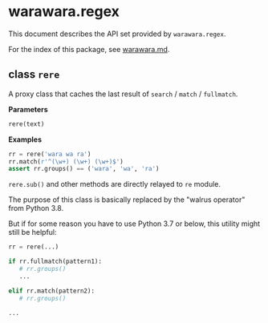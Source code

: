 warawara.regex
===============================================================================

This document describes the API set provided by `warawara.regex`.

For the index of this package, see [warawara.md](warawara.md).


class `rere`
-----------------------------------------------------------------------------
A proxy class that caches the last result of `search` / `match` / `fullmatch`.

__Parameters__
```python
rere(text)
```

__Examples__
```python
rr = rere('wara wa ra')
rr.match(r'^(\w+) (\w+) (\w+)$')
assert rr.groups() == ('wara', 'wa', 'ra')
```

`rere.sub()` and other methods are directly relayed to `re` module.

The purpose of this class is basically replaced by the "walrus operator" from Python 3.8.

But if for some reason you have to use Python 3.7 or below, this utility might still be helpful:

```python
rr = rere(...)

if rr.fullmatch(pattern1):
   # rr.groups()
   ...

elif rr.match(pattern2):
   # rr.groups()

...
```
